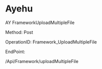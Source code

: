 #     Ayehu


AY FrameworkUploadMultipleFile

Method: Post

OperationID: Framework_UploadMultipleFile

EndPoint:

/Api/Framework/uploadMultipleFile
